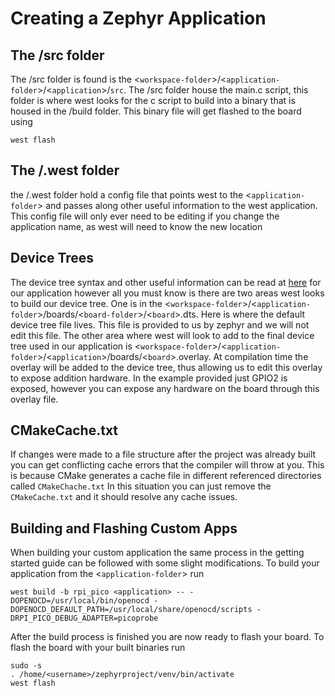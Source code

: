 # Creating a Zephyr Application

## The /src folder
The /src folder is found is the <`workspace-folder`>/<`application-folder`>/<`application`>/`src`. The /src folder house the main.c script, this folder is where west looks for the c script to build into a binary that is housed in the /build folder. This binary file will get flashed to the board using
```
west flash
```
## The /.west folder
the /.west folder hold a config file that points west to the <`application-folder`> and passes along other useful information to the west application. This config file will only ever need to be editing if you change the application name, as west will need to know the new location
## Device Trees
The device tree syntax and other useful information can be read at [here](https://docs.zephyrproject.org/1.14.0/guides/dts/index.html#:~:text=Device%20Tree%20provides%20a%20unified%20description%20of%20a,is%20also%20used%20to%20describe%20Zephyr-specific%20configuration%20information.) for our application however all you must know is there are two areas west looks to build our device tree. One is in the <`workspace-folder`>/<`application-folder`>/boards/<`board-folder`>/<`board`>.dts. Here is where the default device tree file lives. This file is provided to us by zephyr and we will not edit this file. The other area where west will look to add to the final device tree used in our application is <`workspace-folder`>/<`application-folder`>/<`application`>/boards/<`board`>.overlay. At compilation time the overlay will be added to the device tree, thus allowing us to edit this overlay to expose addition hardware. In the example provided just GPIO2 is exposed, however you can expose any hardware on the board through this overlay file.
## CMakeCache.txt
If changes were made to a file structure after the project was already built you can get conflicting cache errors that the compiler will throw at you. This is because CMake generates a cache file in different referenced directories called `CMakeChache.txt` In this situation you can just remove the `CMakeCache.txt` and it should resolve any cache issues.
## Building and Flashing Custom Apps
When building your custom application the same process in the getting started guide can be followed with some slight modifications. To build your application from the <`application-folder`> run
```
west build -b rpi_pico <application> -- -DOPENOCD=/usr/local/bin/openocd -DOPENOCD_DEFAULT_PATH=/usr/local/share/openocd/scripts -DRPI_PICO_DEBUG_ADAPTER=picoprobe
```
After the build process is finished you are now ready to flash your board. To flash the board with your built binaries run
```
sudo -s
. /home/<username>/zephyrproject/venv/bin/activate
west flash